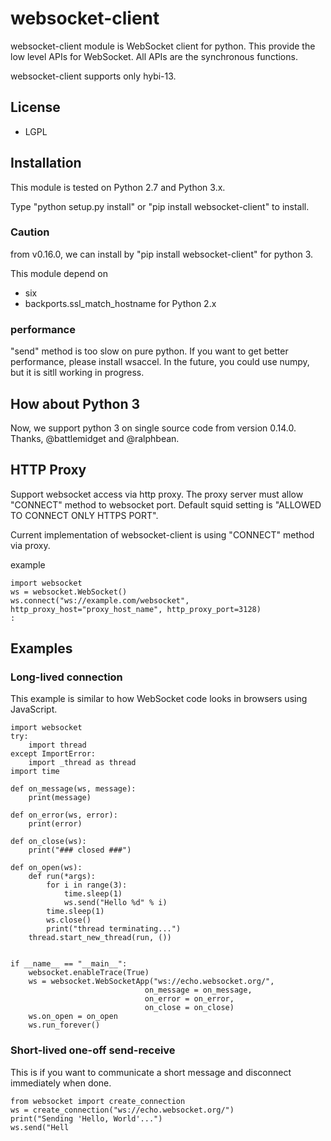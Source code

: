 # websocket-client

websocket-client module is WebSocket client for python. This provide the
low level APIs for WebSocket. All APIs are the synchronous functions.

websocket-client supports only hybi-13.


## License

- LGPL


## Installation

This module is tested on Python 2.7 and Python 3.x.

Type "python setup.py install" or "pip install websocket-client" to
install.

### Caution

from v0.16.0, we can install by "pip install websocket-client" for
python 3.


This module depend on

- six
- backports.ssl\_match\_hostname for Python 2.x
 
 ### performance
 
"send" method is too slow on pure python. If you want to get better performance, please install wsaccel.
In the future, you could use numpy, but it is sitll working in progress.



## How about Python 3

Now, we support python 3 on single source code from version 0.14.0.
Thanks, @battlemidget and @ralphbean.



## HTTP Proxy

Support websocket access via http proxy. The proxy server must allow
"CONNECT" method to websocket port. Default squid setting is "ALLOWED TO
CONNECT ONLY HTTPS PORT".

Current implementation of websocket-client is using "CONNECT" method via
proxy.

example

``` sourceCode python
import websocket
ws = websocket.WebSocket()
ws.connect("ws://example.com/websocket", http_proxy_host="proxy_host_name", http_proxy_port=3128)
:
```


## Examples

### Long-lived connection

This example is similar to how WebSocket code looks in browsers using
JavaScript.

``` sourceCode python
import websocket
try:
    import thread
except ImportError:
    import _thread as thread
import time

def on_message(ws, message):
    print(message)

def on_error(ws, error):
    print(error)

def on_close(ws):
    print("### closed ###")

def on_open(ws):
    def run(*args):
        for i in range(3):
            time.sleep(1)
            ws.send("Hello %d" % i)
        time.sleep(1)
        ws.close()
        print("thread terminating...")
    thread.start_new_thread(run, ())


if __name__ == "__main__":
    websocket.enableTrace(True)
    ws = websocket.WebSocketApp("ws://echo.websocket.org/",
                              on_message = on_message,
                              on_error = on_error,
                              on_close = on_close)
    ws.on_open = on_open
    ws.run_forever()
```
### Short-lived one-off send-receive

This is if you want to communicate a short message and disconnect
immediately when done.

``` sourceCode python
from websocket import create_connection
ws = create_connection("ws://echo.websocket.org/")
print("Sending 'Hello, World'...")
ws.send("Hell
```

